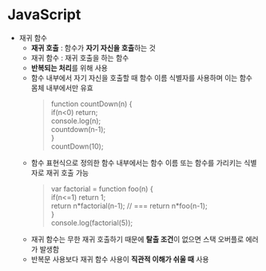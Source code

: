 # JavaScript
* 재귀 함수
  + **재귀 호출** : 함수가 **자기 자신을 호출**하는 것
  + 재귀 함수 : 재귀 호출을 하는 함수
  + **반복되는 처리**를 위해 사용
  + 함수 내부에서 자기 자신을 호출할 때 함수 이름 식별자를 사용하며 이는 함수 몸체 내부에서만 유효
    > function countDown(n) {  
    > if(n<0) return;  
    > console.log(n);  
    > countdown(n-1);     
    >}  
    > countDown(10);
  + 함수 표현식으로 정의한 함수 내부에서는 함수 이름 또는 함수를 가리키는 식별자로 재귀 호출 가능
    > var factorial = function foo(n) {  
    > if(n<=1) return 1;  
    > return n\*factorial(n-1); // === return n\*foo(n-1);   
    >}  
    > console.log(factorial(5));
  + 재귀 함수는 무한 재귀 호출하기 때문에 **탈출 조건**이 없으면 스택 오버플로 에러가 발생함
  + 반복문 사용보다 재귀 함수 사용이 **직관적 이해가 쉬울 때** 사용